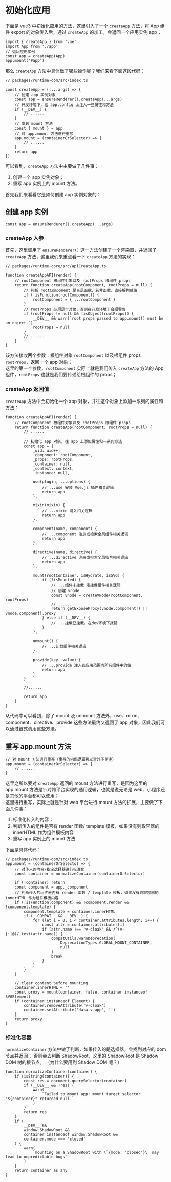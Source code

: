 # 初始化应用
下面是 vue3 中初始化应用的方法，这里引入了一个 `createApp` 方法，将 App 组件 export 的对象传入后，通过 `createApp` 的加工，会返回一个应用实例 app；

	import { createApp } from 'vue'
	import App from './app'
	// 返回应用实例
	const app = createApp(App)
	app.mount('#app')

那么 `createApp` 方法中具体做了哪些操作呢？我们来看下面这段代码：  

	// packages/runtime-dom/src/index.ts
	
	const createApp = ((...args) => {
		// 创建 app 实例对象
		const app = ensureRenderer().createApp(...args)
		// 开发环境下，给 app.config 上注入一些属性和方法
		if (__DEV__) {
			// ......
		}
		// 拿到 mount 方法
		const { mount } = app
		// 对 app.mount 方法进行重写
		app.mount = (containerOrSelector) => {
			// ......
		}
		return app
	})

可以看到，`createApp` 方法中主要做了几件事：  
1. 创建一个 app 实例对象；
2. 重写 app 实例上的 mount 方法。  

首先我们来看看它是如何创建 app 实例对象的：

## 创建 app 实例

	const app = ensureRenderer().createApp(...args)  

### createApp 入参    

首先，这里调用了 `ensureRenderer()` 这一方法创建了一个渲染器，并返回了 `createApp` 方法，这里我们来重点看一下 `createApp` 方法的实现：

	// packages/runtime-core/src/apiCreateApp.ts

	function createAppAPI(render) {
		// rootComponent 根组件对象以及 rootProps 根组件 props
		return function createApp(rootComponent, rootProps = null) {
			// 判断 rootComponent 是否是函数，若非函数，直接解构赋值
			if (!isFunction(rootComponent)) {
				rootComponent = { ...rootComponent }
			}
			// rootProps 必须是个对象，否则在开发环境下会报警告
			if (rootProps != null && !isObject(rootProps)) {
				__DEV__ && warn(`root props passed to app.mount() must be an object.`)
				rootProps = null
			}
			// ......
		}
	}

该方法接收两个参数：根组件对象 `rootComponent` 以及根组件 props `rootProps`，返回一个 app 对象；  
这里的第一个参数，`rootComponent` 实际上就是我们传入 `createApp` 方法的 App 组件，`rootProps` 也就是我们要传递给根组件的 props；  

### createApp 返回值 
`createApp` 方法中会初始化一个 app 对象，并往这个对象上添加一系列的属性和方法：
 
	function createAppAPI(render) {
		// rootComponent 根组件对象以及 rootProps 根组件 props
		return function createApp(rootComponent, rootProps = null) {
			// ......
			
			// 初始化 app 对象，往 app 上添加属性和一系列方法
			const app = {
				_uid: uid++,
				_component: rootComponent,
				_props: rootProps,
				_container: null,
				_context: context,
				_instance: null,

				use(plugin, ...options) {
					// ...use 安装 Vue.js 插件相关逻辑
					return app
				},

				mixin(mixin) {
					// ...mixin 混入相关逻辑
					return app
				},

				component(name, component) {
					// ...component 注册或检索全局组件相关逻辑
					return app
				},

				directive(name, directive) {
					// ...directive 注册或检索全局指令相关逻辑
					return app
				},

				mount(rootContainer, isHydrate, isSVG) {
					if (!isMounted) {
						// ...组件未挂载 走挂载组件相关逻辑
						// 创建 vnode
						const vnode = createVNode(rootComponent, rootProps)
						// ......
						return getExposeProxy(vnode.component!) || vnode.component!.proxy
					} else if (__DEV__) {
						// ...挂载已挂载，在dev环境下报错
					}
				},

				unmount() {
					// ...卸载组件相关逻辑
				},

				provide(key, value) {
					// ...provide 注入到应用范围内所有组件中的值
					return app
				}
			}

			//......

			return app
		}
	}

从代码中可以看到，除了 mount 及 unmount 方法外，use、mixin、component、directive、provide 这些方法最终又返回了 app 对象，因此我们可以通过链式调用这些方法。

## 重写 app.mount 方法

	// 对 mount 方法进行重写（重写的内部逻辑可以暂时不关注）
	app.mount = (containerOrSelector) => {
		// ......
	}
这里之所以要对 `createApp` 返回的 mount 方法进行重写，是因为这里的 app.mount 方法是针对跨平台实现的通用逻辑，也就是说无论是 web、小程序还是其他的平台都可以使用；  
这里进行重写，实际上就是针对 web 平台进行 mount 方法的扩展，主要做了下面几件事：  
1. 标准化传入的内容；
2. 判断传入的组件是否有 render 函数/ template 模板，如果没有则取容器的 innerHTML 作为组件模板内容
3. 重写 app 实例上的 mount 方法  

下面是具体代码：

	// packages/runtime-dom/src/index.ts
	app.mount = (containerOrSelecto) => {
		// 对传入的内容/指定选择器进行标准化
		const container = normalizeContainer(containerOrSelector)

		if (!container) return
    	const component = app._component
		// 判断传入的组件是否有 render 函数 / template 模板，如果没有则取容器的 innerHTML 作为组件模板内容
		if (!isFunction(component) && !component.render && !component.template) {
			component.template = container.innerHTML
			if (__COMPAT__ && __DEV__) {
				for (let i = 0; i < container.attributes.length; i++) {
					const attr = container.attributes[i]
					if (attr.name !== 'v-cloak' && /^(v-|:|@)/.test(attr.name)) {
						compatUtils.warnDeprecation(
							DeprecationTypes.GLOBAL_MOUNT_CONTAINER,
							null
						)
						break
					}
				}
			}
		}

		// clear content before mounting
		container.innerHTML = ''
		const proxy = mount(container, false, container instanceof SVGElement)
		if (container instanceof Element) {
			container.removeAttribute('v-cloak')
			container.setAttribute('data-v-app', '')
		}
		return proxy
	}

### 标准化容器  
`normalizeContainer` 方法中做了判断，如果传入的是选择器，会找到对应的 dom 节点并返回；
否则会去判断 ShadowRoot，这里的 ShadowRoot 是 Shadow DOM 树的根节点。
（为什么要用到 Shadow DOM 呢？）

	function normalizeContainer(container) {
		if (isString(container)) {
			const res = document.querySelector(container)
			if (__DEV__ && !res) {
				warn(
					`Failed to mount app: mount target selector "${container}" returned null.`
				)
			}
			return res
		}
		if (
			__DEV__ &&
			window.ShadowRoot &&
			container instanceof window.ShadowRoot &&
			container.mode === 'closed'
		) {
			warn(
				`mounting on a ShadowRoot with \`{mode: "closed"}\` may lead to unpredictable bugs`
			)
		}
		return container as any
	}